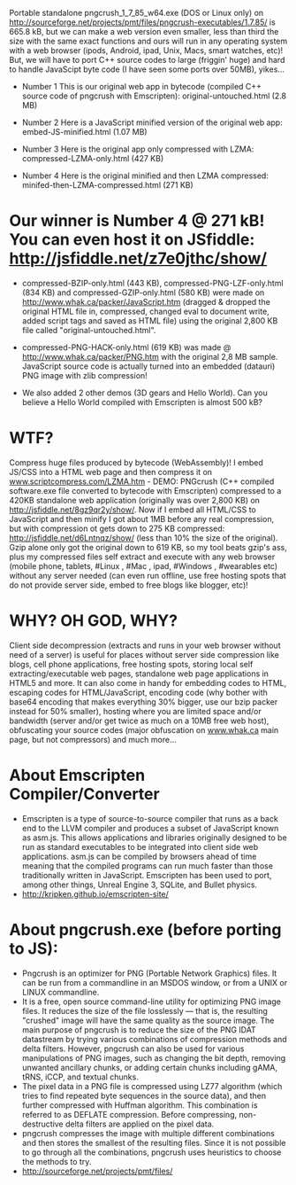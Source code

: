 Portable standalone pngcrush_1_7_85_w64.exe (DOS or Linux only)	on http://sourceforge.net/projects/pmt/files/pngcrush-executables/1.7.85/ is 665.8 kB, but we can make a web version even smaller, less than third the size with the same exact functions and ours will run in any operating system with a web browser (ipods, Android, ipad, Unix, Macs, smart watches, etc)! But, we will have to port C++ source codes to large (friggin' huge) and hard to handle JavaScipt byte code (I have seen some ports over 50MB), yikes...

* Number 1 This is our original web app in bytecode (compiled C++ source code of pngcrush with Emscripten):
original-untouched.html (2.8 MB)

* Number 2 Here is a JavaScript minified version of the original web app:
embed-JS-minified.html (1.07 MB)

* Number 3 Here is the original app only compressed with LZMA:
compressed-LZMA-only.html (427 KB)

* Number 4 Here is the original minified and then LZMA compressed:
minifed-then-LZMA-compressed.html (271 KB)

# Our winner is Number 4 @ 271 kB! You can even host it on JSfiddle: http://jsfiddle.net/z7e0jthc/show/

* compressed-BZIP-only.html (443 KB),
compressed-PNG-LZF-only.html (834 KB) and compressed-GZIP-only.html (580 KB) were made on http://www.whak.ca/packer/JavaScript.htm (dragged & dropped the original HTML file in, compressed, changed eval to document write, added script tags and saved as HTML file) using the original 2,800 KB file called "original-untouched.html".

* compressed-PNG-HACK-only.html (619 KB) was made @ http://www.whak.ca/packer/PNG.htm with the original 2,8 MB sample. JavaScript source code is actually turned into an embedded (datauri) PNG image with zlib compression!

* We also added 2 other demos (3D gears and Hello World). Can you believe a Hello World compiled with Emscripten is almost 500 kB?

# WTF? 
Compress huge files produced by bytecode (WebAssembly)! I embed JS/CSS into a HTML web page and then compress it on www.scriptcompress.com/LZMA.htm - DEMO: PNGcrush (C++ compiled software.exe file converted to bytecode with Emscripten) compressed to a 420KB standalone web application (originally was over 2,800 KB) on http://jsfiddle.net/8gz9qr2y/show/. Now if I embed all HTML/CSS to JavaScript and then minify I got about 1MB before any real compression, but with compression ot gets down to 275 KB compressed: http://jsfiddle.net/d6Lntnqz/show/ (less than 10% the size of the original). Gzip alone only got the original down to 619 KB, so my tool beats gzip's ass, plus my compressed files self extract and execute with any web browser (mobile phone, tablets, #Linux ,  #Mac , ipad, #Windows , #wearables  etc) without any server needed (can even run offline, use free hosting spots that do not provide server side, embed to free blogs like blogger, etc)!

# WHY? OH GOD, WHY?
Client side decompression (extracts and runs in your web browser without need of a server) is useful for places without server side compression like blogs, cell phone applications, free hosting spots, storing local self extracting/executable web pages, standalone web page applications in HTML5 and more. It can also come in handy for embedding codes to HTML, escaping codes for HTML/JavaScript, encoding code (why bother with base64 encoding that makes everything 30% bigger, use our bzip packer instead for 50% smaller), hosting where you are limited space and/or bandwidth (server and/or get twice as much on a 10MB free web host), obfuscating your source codes (major obfuscation on www.whak.ca main page, but not compressors) and much more...

# About Emscripten Compiler/Converter
* Emscripten is a type of source-to-source compiler that runs as a back end to the LLVM compiler and produces a subset of JavaScript known as asm.js. This allows applications and libraries originally designed to be run as standard executables to be integrated into client side web applications. asm.js can be compiled by browsers ahead of time meaning that the compiled programs can run much faster than those traditionally written in JavaScript.
Emscripten has been used to port, among other things, Unreal Engine 3, SQLite, and Bullet physics.
* http://kripken.github.io/emscripten-site/

# About pngcrush.exe (before porting to JS):
* Pngcrush is an optimizer for PNG (Portable Network Graphics) files. It can be run from a commandline in an MSDOS window, or from a UNIX or LINUX commandline.
* It is a free, open source command-line utility for optimizing PNG image files. It reduces the size of the file losslessly — that is, the resulting "crushed" image will have the same quality as the source image. The main purpose of pngcrush is to reduce the size of the PNG IDAT datastream by trying various combinations of compression methods and delta filters. However, pngcrush can also be used for various manipulations of PNG images, such as changing the bit depth, removing unwanted ancillary chunks, or adding certain chunks including gAMA, tRNS, iCCP, and textual chunks.
* The pixel data in a PNG file is compressed using LZ77 algorithm (which tries to find repeated byte sequences in the source data), and then further compressed with Huffman algorithm. This combination is referred to as DEFLATE compression. Before compressing, non-destructive delta filters are applied on the pixel data.
* pngcrush compresses the image with multiple different combinations and then stores the smallest of the resulting files. Since it is not possible to go through all the combinations, pngcrush uses heuristics to choose the methods to try.
* http://sourceforge.net/projects/pmt/files/
